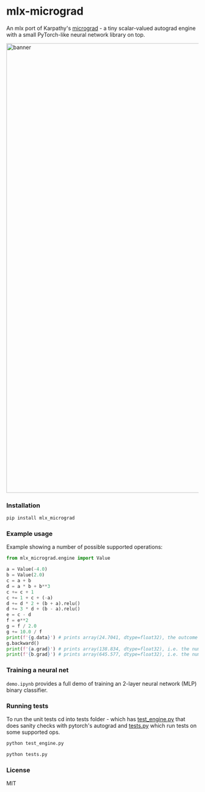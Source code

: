 
# mlx-micrograd

An mlx port of Karpathy's [micrograd](https://github.com/karpathy/micrograd) - a tiny scalar-valued autograd engine with a small PyTorch-like neural network library on top.

<img width="1177" alt="banner" src="https://github.com/Jaykef/mlx_micrograd/assets/11355002/06c38920-816a-43c3-b6ba-295e914a3246">

### Installation

```bash
pip install mlx_micrograd
```

### Example usage

Example showing a number of possible supported operations:

```python
from mlx_micrograd.engine import Value

a = Value(-4.0)
b = Value(2.0)
c = a + b
d = a * b + b**3
c += c + 1
c += 1 + c + (-a)
d += d * 2 + (b + a).relu()
d += 3 * d + (b - a).relu()
e = c - d
f = e**2
g = f / 2.0
g += 10.0 / f
print(f'{g.data}') # prints array(24.7041, dtype=float32), the outcome of this forward pass
g.backward()
print(f'{a.grad}') # prints array(138.834, dtype=float32), i.e. the numerical value of dg/da
print(f'{b.grad}') # prints array(645.577, dtype=float32), i.e. the numerical value of dg/db
```

### Training a neural net

`demo.ipynb` provides a full demo of training an 2-layer neural network (MLP) binary classifier. 

### Running tests

To run the unit tests cd into tests folder - which has [test_engine.py](https://github.com/Jaykef/mlx_micrograd/blob/main/tests/test_engine.py) that does sanity checks with pytorch's autograd and [tests.py](https://github.com/Jaykef/mlx_micrograd/blob/main/tests/tests.py) which run tests on some supported ops.

```bash
python test_engine.py
```
```bash
python tests.py
```

### License

MIT
